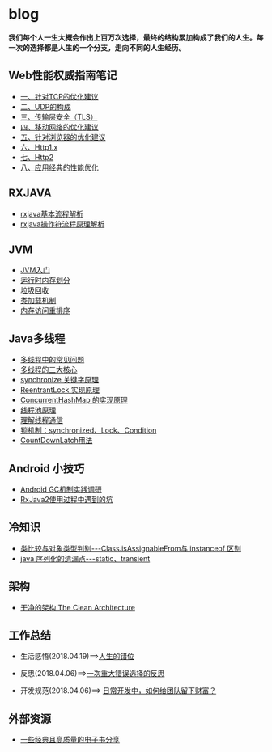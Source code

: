 # blog


**我们每个人一生大概会作出上百万次选择，最终的结构累加构成了我们的人生。每一次的选择都是人生的一个分支，走向不同的人生经历。**

## Web性能权威指南笔记
* [一、针对TCP的优化建议](https://github.com/qqiabc521/blog/blob/master/Web性能权威指南/一、针对TCP的优化建议.md)
* [二、UDP的构成](https://github.com/qqiabc521/blog/blob/master/Web性能权威指南/二、UDP的构成.md)
* [三、传输层安全（TLS）](https://github.com/qqiabc521/blog/blob/master/Web性能权威指南/三、传输层安全（TLS）.md)
* [四、移动网络的优化建议](https://github.com/qqiabc521/blog/blob/master/Web性能权威指南/四、移动网络的优化建议.md)
* [五、针对浏览器的优化建议](https://github.com/qqiabc521/blog/blob/master/Web性能权威指南/五、针对浏览器的优化建议.md)
* [六、Http1.x](https://github.com/qqiabc521/blog/blob/master/Web性能权威指南/六、Http1.x.md)
* [七、Http2](https://github.com/qqiabc521/blog/blob/master/Web性能权威指南/七、Http2.md)
* [八、应用经典的性能优化](https://github.com/qqiabc521/blog/blob/master/Web性能权威指南/八、应用经典的性能优化.md)



## RXJAVA
* [rxjava基本流程解析](https://github.com/qqiabc521/blog/blob/master/rxjava/rxjava基本流程解析.md)
* [rxjava操作符流程原理解析](https://github.com/qqiabc521/blog/blob/master/rxjava/rrxjava操作符流程原理解析.md)


## JVM
* [JVM入门](https://github.com/qqiabc521/blog/blob/master/JVM/JVM技术入门.md)
* [运行时内存划分](https://github.com/qqiabc521/blog/blob/master/JVM/内存分配.md)
* [垃圾回收](https://github.com/qqiabc521/blog/blob/master/JVM/垃圾回收.md)
* [类加载机制](https://github.com/qqiabc521/blog/blob/master/JVM/类加载.md)
* [内存访问重排序](https://github.com/qqiabc521/blog/blob/master/JVM/内存访问重排序.md)


## Java多线程
* [多线程中的常见问题](https://github.com/qqiabc521/blog/blob/master/concurrent/多线程常见问题.md)
* [多线程的三大核心](https://github.com/qqiabc521/blog/blob/master/concurrent/多线程三大核心.md)
* [synchronize 关键字原理](https://github.com/qqiabc521/blog/blob/master/concurrent/Synchronize实现原理.md)
* [ReentrantLock 实现原理](https://github.com/qqiabc521/blog/blob/master/concurrent/ReentrantLock实现原理.md)
* [ConcurrentHashMap 的实现原理](https://github.com/qqiabc521/blog/blob/master/concurrent/ConcurrentHashMap实现原理.md)
* [线程池原理](https://github.com/qqiabc521/blog/blob/master/concurrent/ThreadPoolExecutor实现原理.md)
* [理解线程通信](https://github.com/qqiabc521/blog/blob/master/concurrent/理解线程通信.md)
* [锁机制：synchronized、Lock、Condition](https://github.com/qqiabc521/blog/blob/master/concurrent/锁机制：synchronized、Lock、Condition.md)
* [CountDownLatch用法](https://github.com/qqiabc521/blog/blob/master/concurrent/CountDownLatch用法.md)


## Android 小技巧
* [Android GC机制实践调研](https://github.com/qqiabc521/blog/issues/4)
* [RxJava2使用过程中遇到的坑](https://github.com/qqiabc521/blog/issues/3)


## 冷知识
* [类比较与对象类型判别---Class.isAssignableFrom与 instanceof 区别](https://github.com/qqiabc521/blog/issues/7)
* [java 序列化的遗漏点---static、transient](https://github.com/qqiabc521/blog/issues/5)

## 架构
* [干净的架构 The Clean Architecture](https://www.jianshu.com/p/248ac7ad48a2)



## 工作总结

* 生活感悟(2018.04.19)==>[人生的错位](https://github.com/qqiabc521/blog/issues/6)

* 反思(2018.04.06)==>[一次重大错误选择的反思](https://github.com/qqiabc521/blog/issues/2)

* 开发规范(2018.04.06)==> [日常开发中，如何给团队留下财富？](https://github.com/qqiabc521/blog/issues/1)

## 外部资源
* [一些经典且高质量的电子书分享](https://github.com/threerocks/studyFiles)


